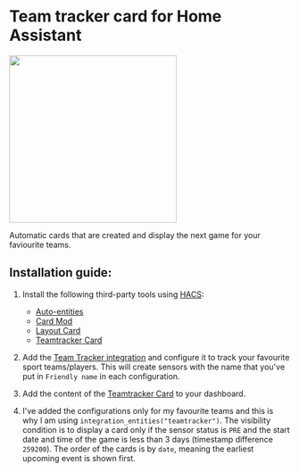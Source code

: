 # Team tracker card for Home Assistant

<img src="https://github.com/user-attachments/assets/d1fee795-46aa-4881-a63f-97e8e99303dd" width="300">

Automatic cards that are created and display the next game for your faviourite teams.

## Installation guide:

1. Install the following third-party tools using [HACS](https://www.hacs.xyz/):
    - [Auto-entities](https://github.com/thomasloven/lovelace-auto-entities)
    - [Card Mod](https://github.com/thomasloven/lovelace-card-mod)
    - [Layout Card](https://github.com/thomasloven/lovelace-layout-card)
    - [Teamtracker Card](https://github.com/vasqued2/ha-teamtracker-card)

2. Add the [Team Tracker integration](https://github.com/vasqued2/ha-teamtracker) and configure it to track your favourite sport teams/players.
This will create sensors with the name that you've put in `Friendly name` in each configuration.

3. Add the content of the [Teamtracker Card](card_team_tracker.yaml) to your dashboard.

4. I've added the configurations only for my favourite teams and this is why I am using `integration_entities("teamtracker")`. 
The visibility condition is to display a card only if the sensor status is `PRE` and the start date and time of the game is less than 3 days (timestamp difference `259200`). 
The order of the cards is by `date`, meaning the earliest upcoming event is shown first.

